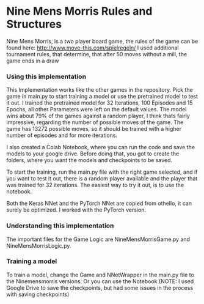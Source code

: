 # Nine Mens Morris Rules and Structures

Nine Mens Morris, is a two player board game, the rules of the game can be found here:
http://www.move-this.com/spielregeln/
I used additional tournament rules, that determine, that after 50 moves without a mill, the game ends in a draw

### Using this implementation
This Implementation works like the other games in the repository. Pick the game in main.py to start training a model or use the pretrained model to test it out. I trained the pretrained model for 32 Iterations, 100 Episodes and 15 Epochs, all other Parameters were left on the default values. The model wins about 79% of the games against a random player, I think thats fairly impressive, regarding the number of possible moves of the game. The game has 13272 possible moves, so it should be trained with a higher number of episodes and for more iterations. 

I also created a Colab Notebook, where you can run the code and save the models to your google drive. Before doing that, you got to create the folders, where you want the models and checkpoints to be saved.

To start the training, run the main.py file with the right game selected, and if you want to test it out, there is a random player available and the player that was trained for 32 iterations.
The easiest way to try it out, is to use the notebook.

Both the Keras NNet and the PyTorch NNet are copied from othello, it can surely be optimized. I worked with the PyTorch version.

### Understanding this implementation
The important files for the Game Logic are NineMensMorrisGame.py and NineMensMorrisLogic.py. 

### Training a model
To train a model, change the Game and NNetWrapper in the main.py file to the Ninemensmorris versions.
Or you can use the Notebook (NOTE: I used Google Drive to save the checkpoints, but had some issues in the process with saving checkpoints)

 

